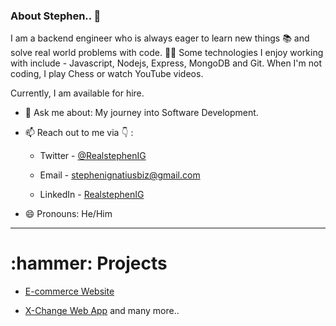 ### About Stephen.. 👋

I am a backend engineer who is always eager to learn new things 📚 and solve real world problems with code. 👨‍💻
Some technologies I enjoy working with include - Javascript, Nodejs, Express, MongoDB and Git. When I'm not coding, I play Chess or watch YouTube videos.

Currently, I am available for hire.


- 💬 Ask me about: My journey into Software Development.

- 📫 Reach out to me via :point_down: :
  -  Twitter - [@RealstephenIG](https://twitter.com/REALSTEPHENIG?t=8OzlcGr6SDDfAhoSAae53Q&s=09)

  - Email - stephenignatiusbiz@gmail.com
                    
  - LinkedIn - [RealstephenIG](https://www.linkedin.com/in/stephen-ignatius-a5422022b)

- 😄 Pronouns: He/Him

<hr>

 <h1> :hammer: Projects</h1>
 
 - [E-commerce Website](https://agu-nigeria.herokuapp.com/index)
 
 - [X-Change Web App](https://x-change-mail-sender.herokuapp.com/) and many more..
